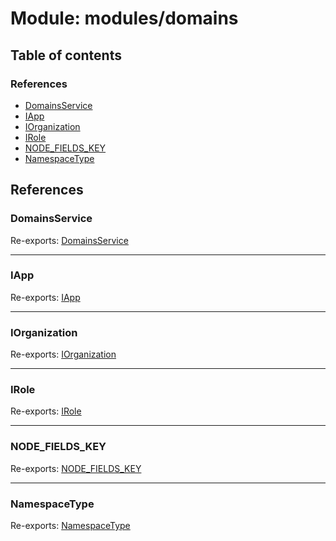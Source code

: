 # Module: modules/domains

## Table of contents

### References

- [DomainsService](modules_domains.md#domainsservice)
- [IApp](modules_domains.md#iapp)
- [IOrganization](modules_domains.md#iorganization)
- [IRole](modules_domains.md#irole)
- [NODE\_FIELDS\_KEY](modules_domains.md#node_fields_key)
- [NamespaceType](modules_domains.md#namespacetype)

## References

### DomainsService

Re-exports: [DomainsService](../classes/modules_domains_domains_service.DomainsService.md)

___

### IApp

Re-exports: [IApp](../interfaces/modules_domains_domains_types.IApp.md)

___

### IOrganization

Re-exports: [IOrganization](../interfaces/modules_domains_domains_types.IOrganization.md)

___

### IRole

Re-exports: [IRole](../interfaces/modules_domains_domains_types.IRole.md)

___

### NODE\_FIELDS\_KEY

Re-exports: [NODE\_FIELDS\_KEY](modules_domains_domains_types.md#node_fields_key)

___

### NamespaceType

Re-exports: [NamespaceType](../enums/modules_domains_domains_types.NamespaceType.md)
